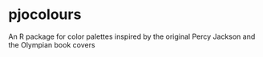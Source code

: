 # pjocolours
An R package for color palettes inspired by the original Percy Jackson and the Olympian book covers

